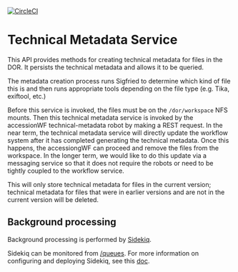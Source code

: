 [![CircleCI](https://circleci.com/gh/sul-dlss/technical-metadata-service.svg?style=svg)](https://circleci.com/gh/sul-dlss/technical-metadata-service)

# Technical Metadata Service

This API provides methods for creating technical metadata for files in the DOR.  It persists the technical metadata and allows it to be queried.

The metadata creation process runs Sigfried to determine which kind of file this is and then runs appropriate tools depending on the file type (e.g. Tika, exiftool, etc.)

Before this service is invoked, the files must be on the `/dor/workspace` NFS mounts.  Then this technical metadata service is invoked by the accessionWF technical-metadata robot by making a REST request.  In the near term, the technical metadata service will directly update the workflow system after it has completed generating the technical metadata. Once this happens, the accessiongWF can proceed and remove the files from the workspace.  In the longer term, we would like to do this update via a messaging service so that it does not require the robots or need to be tightly coupled to the workflow service.

This will only store technical metadata for files in the current version; technical metadata for files that were in earlier versions and are not in the current version will be deleted.

## Background processing
Background processing is performed by [Sidekiq](https://github.com/mperham/sidekiq).

Sidekiq can be monitored from [/queues](http://localhost:3000/queues).
For more information on configuring and deploying Sidekiq, see this [doc](https://github.com/sul-dlss/DevOpsDocs/blob/master/projects/sul-requests/background_jobs.md).